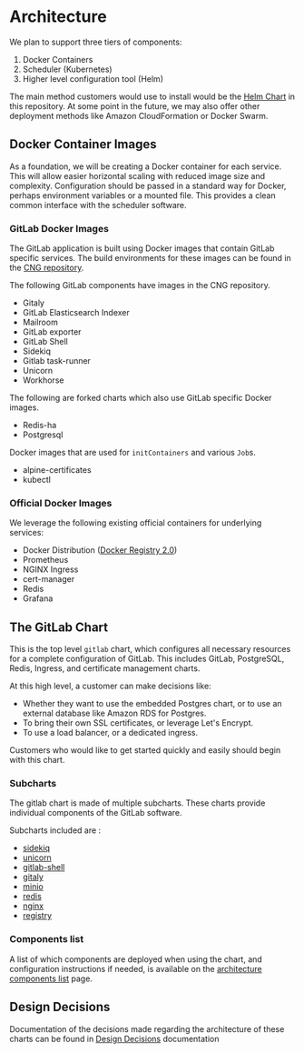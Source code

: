 # Architecture

We plan to support three tiers of components:

1. Docker Containers
1. Scheduler (Kubernetes)
1. Higher level configuration tool (Helm)

The main method customers would use to install would be the [Helm Chart](https://helm.sh/) in this repository.
At some point in the future, we may also offer other deployment methods like
Amazon CloudFormation or Docker Swarm.

## Docker Container Images

As a foundation, we will be creating a Docker container for each service.
This will allow easier horizontal scaling with reduced image size and complexity.
Configuration should be passed in a standard way for Docker, perhaps environment
variables or a mounted file. This provides a clean common interface with the
scheduler software.

### GitLab Docker Images

The GitLab application is built using Docker images that contain GitLab
specific services. The build environments for these images can be found in
the [CNG repository](https://gitlab.com/gitlab-org/build/CNG).

The following GitLab components have images in the CNG repository.

- Gitaly
- GitLab Elasticsearch Indexer
- Mailroom
- GitLab exporter
- GitLab Shell
- Sidekiq
- Gitlab task-runner
- Unicorn
- Workhorse

The following are forked charts which also use GitLab specific Docker images.

- Redis-ha
- Postgresql

Docker images that are used for `initContainers` and various `Job`s.

- alpine-certificates
- kubectl

### Official Docker Images

We leverage the following existing official containers for
underlying services:

- Docker Distribution ([Docker Registry 2.0](https://github.com/docker/distribution))
- Prometheus
- NGINX Ingress
- cert-manager
- Redis
- Grafana

## The GitLab Chart

This is the top level `gitlab` chart, which configures all necessary resources
for a complete configuration of GitLab. This includes GitLab, PostgreSQL, Redis,
Ingress, and certificate management charts.

At this high level, a customer can make decisions like:

- Whether they want to use the embedded Postgres chart, or to use an external
  database like Amazon RDS for Postgres.
- To bring their own SSL certificates, or leverage Let's Encrypt.
- To use a load balancer, or a dedicated ingress.

Customers who would like to get started quickly and easily should begin with this chart.

### Subcharts

The gitlab chart is made of multiple subcharts. These charts provide individual components of the GitLab software.

Subcharts included are :

- [sidekiq](https://gitlab.com/charts/gitlab/tree/master/charts/gitlab/charts/sidekiq)
- [unicorn](https://gitlab.com/charts/gitlab/tree/master/charts/gitlab/charts/unicorn)
- [gitlab-shell](https://gitlab.com/charts/gitlab/tree/master/charts/gitlab/charts/gitlab-shell)
- [gitaly](https://gitlab.com/charts/gitlab/tree/master/charts/gitlab/charts/gitaly)
- [minio](https://gitlab.com/charts/gitlab/tree/master/charts/minio)
- [redis](https://gitlab.com/charts/gitlab/tree/master/charts/redis)
- [nginx](https://gitlab.com/charts/gitlab/tree/master/charts/nginx)
- [registry](https://gitlab.com/charts/gitlab/tree/master/charts/registry)

### Components list

A list of which components are deployed when using the chart, and configuration instructions if needed,
is available on the [architecture components list](https://docs.gitlab.com/ee/development/architecture.html#component-list) page.

## Design Decisions

Documentation of the decisions made regarding the architecture of these charts can
be found in [Design Decisions](decisions.md) documentation
